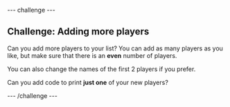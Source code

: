 --- challenge ---
## Challenge: Adding more players
Can you add more players to your list? You can add as many players as you like, but make sure that there is an __even__ number of players.

You can also change the names of the first 2 players if you prefer.

Can you add code to print __just one__ of your new players?




--- /challenge ---